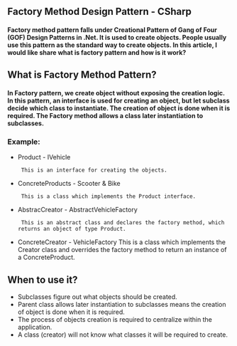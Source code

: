 ## Factory Method Design Pattern - CSharp
#### Factory method pattern falls under Creational Pattern of Gang of Four (GOF) Design Patterns in .Net. It is used to create objects. People usually use this pattern as the standard way to create objects. In this article, I would like share what is factory pattern and how is it work?
## What is Factory Method Pattern?
#### In Factory pattern, we create object without exposing the creation logic. In this pattern, an interface is used for creating an object, but let subclass decide which class to instantiate. The creation of object is done when it is required. The Factory method allows a class later instantiation to subclasses.

### Example:
 - Product - IVehicle
	
		This is an interface for creating the objects.
 
 - ConcreteProducts - Scooter & Bike
	
		This is a class which implements the Product interface.

 - AbstracCreator - AbstractVehicleFactory
	
		This is an abstract class and declares the factory method, which returns an object of type Product.

 - ConcreteCreator - VehicleFactory 
		This is a class which implements the Creator class and overrides the factory method to return an instance of a ConcreteProduct.
	
	
## When to use it?
 - Subclasses figure out what objects should be created.
 - Parent class allows later instantiation to subclasses means the creation of object is done when it is required.
 - The process of objects creation is required to centralize within the application.
 - A class (creator) will not know what classes it will be required to create.